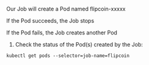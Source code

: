 
Our Job will create a Pod named flipcoin-xxxxx

If the Pod succeeds, the Job stops

If the Pod fails, the Job creates another Pod

1. Check the status of the Pod(s) created by the Job:

```execute
kubectl get pods --selector=job-name=flipcoin
```
